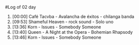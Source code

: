 #Log of 02 day

1. [00:00] Café Tacvba - Avalancha de éxitos - chilanga banda
1. [09:53] Shameful Heaven - rock sound - Solo uno
1. [13:36] Korn - Issues - Somebody Someone
1. [13:40] Queen - A Night at the Opera - Bohemian Rhapsody
1. [13:46] Korn - Issues - Somebody Someone
